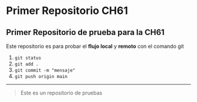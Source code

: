 # Primer Repositorio CH61
## Primer Repositorio de prueba para la CH61


Este repositorio es para probar el **flujo local** y **remoto** con el comando git



1. `git status`
2. `git add .`
3. `git commit -m "mensaje"`
4. `git push origin main`




---



> Este es un repositorio de pruebas

